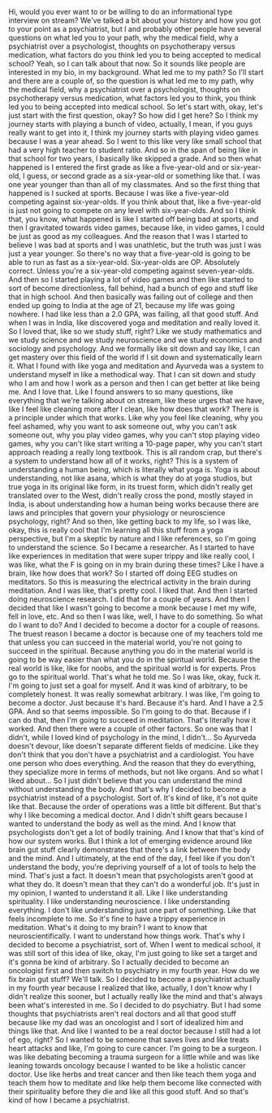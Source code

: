  Hi, would you ever want to or be willing to do an informational type interview on stream? We've talked a bit about your history and how you got to your point as a psychiatrist, but I and probably other people have several questions on what led you to your path, why the medical field, why a psychiatrist over a psychologist, thoughts on psychotherapy versus medication, what factors do you think led you to being accepted to medical school? Yeah, so I can talk about that now. So it sounds like people are interested in my bio, in my background. What led me to my path? So I'll start and there are a couple of, so the question is what led me to my path, why the medical field, why a psychiatrist over a psychologist, thoughts on psychotherapy versus medication, what factors led you to think, you think led you to being accepted into medical school. So let's start with, okay, let's just start with the first question, okay? So how did I get here? So I think my journey starts with playing a bunch of video, actually, I mean, if you guys really want to get into it, I think my journey starts with playing video games because I was a year ahead. So I went to this like very like small school that had a very high teacher to student ratio. And so in the span of being like in that school for two years, I basically like skipped a grade. And so then what happened is I entered the first grade as like a five-year-old and or six-year-old, I guess, or second grade as a six-year-old or something like that. I was one year younger than than all of my classmates. And so the first thing that happened is I sucked at sports. Because I was like a five-year-old competing against six-year-olds. If you think about that, like a five-year-old is just not going to compete on any level with six-year-olds. And so I think that, you know, what happened is like I started off being bad at sports, and then I gravitated towards video games, because like, in video games, I could be just as good as my colleagues. And the reason that I was I started to believe I was bad at sports and I was unathletic, but the truth was just I was just a year younger. So there's no way that a five-year-old is going to be able to run as fast as a six-year-old. Six-year-olds are OP. Absolutely correct. Unless you're a six-year-old competing against seven-year-olds. And then so I started playing a lot of video games and then like started to sort of become directionless, fall behind, had a bunch of ego and stuff like that in high school. And then basically was failing out of college and then ended up going to India at the age of 21, because my life was going nowhere. I had like less than a 2.0 GPA, was failing, all that good stuff. And when I was in India, like discovered yoga and meditation and really loved it. So I loved that, like so we study stuff, right? Like we study mathematics and we study science and we study neuroscience and we study economics and sociology and psychology. And we formally like sit down and say like, I can get mastery over this field of the world if I sit down and systematically learn it. What I found with like yoga and meditation and Ayurveda was a system to understand myself in like a methodical way. That I can sit down and study who I am and how I work as a person and then I can get better at like being me. And I love that. Like I found answers to so many questions, like everything that we're talking about on stream, like these urges that we have, like I feel like cleaning more after I clean, like how does that work? There is a principle under which that works. Like why you feel like cleaning, why you feel ashamed, why you want to ask someone out, why you can't ask someone out, why you play video games, why you can't stop playing video games, why you can't like start writing a 10-page paper, why you can't start approach reading a really long textbook. This is all random crap, but there's a system to understand how all of it works, right? This is a system of understanding a human being, which is literally what yoga is. Yoga is about understanding, not like asana, which is what they do at yoga studios, but true yoga in its original like form, in its truest form, which didn't really get translated over to the West, didn't really cross the pond, mostly stayed in India, is about understanding how a human being works because there are laws and principles that govern your physiology or neuroscience psychology, right? And so then, like getting back to my life, so I was like, okay, this is really cool that I'm learning all this stuff from a yoga perspective, but I'm a skeptic by nature and I like references, so I'm going to understand the science. So I became a researcher. As I started to have like experiences in meditation that were super trippy and like really cool, I was like, what the F is going on in my brain during these times? Like I have a brain, like how does that work? So I started off doing EEG studies on meditators. So this is measuring the electrical activity in the brain during meditation. And I was like, that's pretty cool. I liked that. And then I started doing neuroscience research. I did that for a couple of years. And then I decided that like I wasn't going to become a monk because I met my wife, fell in love, etc. And so then I was like, well, I have to do something. So what do I want to do? And I decided to become a doctor for a couple of reasons. The truest reason I became a doctor is because one of my teachers told me that unless you can succeed in the material world, you're not going to succeed in the spiritual. Because anything you do in the material world is going to be way easier than what you do in the spiritual world. Because the real world is like, like for noobs, and the spiritual world is for experts. Pros go to the spiritual world. That's what he told me. So I was like, okay, fuck it. I'm going to just set a goal for myself. And it was kind of arbitrary, to be completely honest. It was really somewhat arbitrary. I was like, I'm going to become a doctor. Just because it's hard. Because it's hard. And I have a 2.5 GPA. And so that seems impossible. So I'm going to do that. Because if I can do that, then I'm going to succeed in meditation. That's literally how it worked. And then there were a couple of other factors. So one was that I didn't, while I loved kind of psychology in the mind, I didn't... So Ayurveda doesn't devour, like doesn't separate different fields of medicine. Like they don't think that you don't have a psychiatrist and a cardiologist. You have one person who does everything. And the reason that they do everything, they specialize more in terms of methods, but not like organs. And so what I liked about... So I just didn't believe that you can understand the mind without understanding the body. And that's why I decided to become a psychiatrist instead of a psychologist. Sort of. It's kind of like, it's not quite like that. Because the order of operations was a little bit different. But that's why I like becoming a medical doctor. And I didn't shift gears because I wanted to understand the body as well as the mind. And I know that psychologists don't get a lot of bodily training. And I know that that's kind of how our system works. But I think a lot of emerging evidence around like brain gut stuff clearly demonstrates that there's a link between the body and the mind. And I ultimately, at the end of the day, I feel like if you don't understand the body, you're depriving yourself of a lot of tools to help the mind. That's just a fact. It doesn't mean that psychologists aren't good at what they do. It doesn't mean that they can't do a wonderful job. It's just in my opinion, I wanted to understand it all. Like I like understanding spirituality. I like understanding neuroscience. I like understanding everything. I don't like understanding just one part of something. Like that feels incomplete to me. So it's fine to have a trippy experience in meditation. What's it doing to my brain? I want to know that neuroscientifically. I want to understand how things work. That's why I decided to become a psychiatrist, sort of. When I went to medical school, it was still sort of this idea of like, okay, I'm just going to like set a target and it's gonna be kind of arbitrary. So I actually decided to become an oncologist first and then switch to psychiatry in my fourth year. How do we fix brain gut stuff? We'll talk. So I decided to become a psychiatrist actually in my fourth year because I realized that like, actually, I don't know why I didn't realize this sooner, but I actually really like the mind and that's always been what's interested in me. So I decided to do psychiatry. But I had some thoughts that psychiatrists aren't real doctors and all that good stuff because like my dad was an oncologist and I sort of idealized him and things like that. And like I wanted to be a real doctor because I still had a lot of ego, right? So I wanted to be someone that saves lives and like treats heart attacks and like, I'm going to cure cancer. I'm going to be a surgeon. I was like debating becoming a trauma surgeon for a little while and was like leaning towards oncology because I wanted to be like a holistic cancer doctor. Use like herbs and treat cancer and then like teach them yoga and teach them how to meditate and like help them become like connected with their spirituality before they die and like all this good stuff. And so that's kind of how I became a psychiatrist.